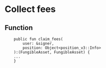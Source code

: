 # Collect fees

## Function

```
    public fun claim_fees(
        user: &signer,
        position: Object<position_v3::Info>
    ):(FungibleAsset, FungibleAsset) {
    ...
    }
```


